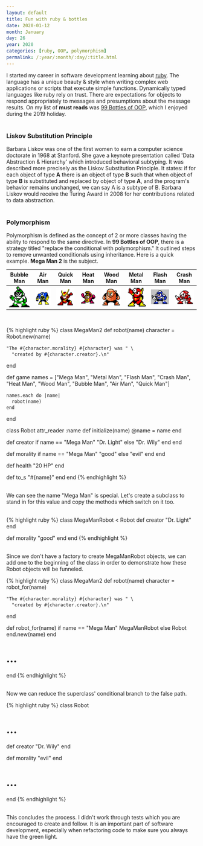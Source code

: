 ```yaml
---
layout: default
title: Fun with ruby & bottles
date: 2020-01-12
month: January
day: 26
year: 2020
categories: [ruby, OOP, polymorphism]
permalink: /:year/:month/:day/:title.html
---
```


I started my career in software development learning about [ruby](https://www.ruby-lang.org/en/).  The language has a unique beauty & style when writing complex web applications or scripts that execute simple functions.  Dynamically typed languages like ruby rely on trust.  There are expectations for objects to respond appropriately to messages and presumptions about the message results.  On my list of **must reads** was [99 Bottles of OOP](https://www.sandimetz.com/99bottles), which I enjoyed during the 2019 holiday.
<br /><br />

### **Liskov Substitution Principle**
Barbara Liskov was one of the first women to earn a computer science doctorate in 1968 at Stanford.  She gave a keynote presentation called 'Data Abstraction & Hierarchy' which introduced behavioral subtyping.  It was described more precisely as the Liskov Substitution Principle.  It states: if for each object of type **A** there is an object of type **B** such that when object of type **B** is substituted and replaced by object of type **A**, and the program's behavior remains unchanged, we can say A is a subtype of B.  Barbara Liskov would receive the Turing Award in 2008 for her contributions related to data abstraction.
<br /><br />

### **Polymorphism**
 Polymorphism is defined as the concept of 2 or more classes having the ability to respond to the same directive.  In __99 Bottles of OOP__, there is a strategy titled "replace the conditional with polymorphism."  It outlined steps to remove unwanted conditionals using inheritance.  Here is a quick example.  **Mega Man 2** is the subject.

|Bubble Man|Air Man|Quick Man|Heat Man|Wood Man|Metal Man|Flash Man|Crash Man|
|----------|-------|---------|--------|--------|---------|---------|---------|
|![Bubble Man](/assets/megaman2/bubbleman.gif)|![Air Man](/assets/megaman2/airman.jpg)|![Quick Man](/assets/megaman2/quickman.png)|![Heat Man](/assets/megaman2/heatman.png)|![Wood Man](/assets/megaman2/woodman.png)|![Metal Man](/assets/megaman2/metalman.jpg)|![Flash Man](/assets/megaman2/flashman.png)|![Crash Man](/assets/megaman2/crashman.png)|

<br />

{% highlight ruby %}
class MegaMan2
  def robot(name)
    character = Robot.new(name)

    "The #{character.morality} #{character} was " \
      "created by #{character.creator}.\n"
  end

  def game
    names = ["Mega Man", "Metal Man", "Flash Man", "Crash Man", "Heat Man",
      "Wood Man", "Bubble Man", "Air Man", "Quick Man"]
    
    names.each do |name|
      robot(name)
    end
end

class Robot
  attr_reader :name
  def initialize(name)
    @name = name
  end

  def creator
    if name == "Mega Man"
      "Dr. Light"
    else
      "Dr. Wily"
    end
  end

  def morality
    if name == "Mega Man"
      "good"
    else
      "evil"
    end
  end

  def health
    "20 HP"
  end

  def to_s
    "#{name}"
  end
end
{% endhighlight %}

<br/>
We can see the name "Mega Man" is special.  Let's create a subclass to stand in for this value and copy the methods which switch on it too.
<br/><br/>

{% highlight ruby %}
class MegaManRobot < Robot
  def creator
    "Dr. Light"
  end

  def morality
    "good"
  end
end
{% endhighlight %}

<br/>
Since we don't have a factory to create MegaManRobot objects, we can add one to the beginning of the class in order to demonstrate how these Robot objects will be funneled.  
<br/>

{% highlight ruby %}
class MegaMan2
  def robot(name)
    character = robot_for(name)

    "The #{character.morality} #{character} was " \
      "created by #{character.creator}.\n"
  end  
  
  def robot_for(name)
    if name == "Mega Man"
      MegaManRobot
    else
      Robot
    end.new(name)
  end
  # ...
end
{% endhighlight %}

<br/>
Now we can reduce the superclass' conditional branch to the false path.  
<br/>

{% highlight ruby %}
class Robot
  # ...
  def creator
    "Dr. Wily"
  end

  def morality
    "evil"
  end
  # ...
end
{% endhighlight %}

<br/>
This concludes the process.  I didn't work through tests which you are encouraged to create and follow.  It is an important part of software development, especially when refactoring code to make sure you always have the green light.  
